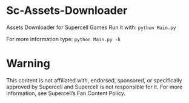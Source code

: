 # Sc-Assets-Downloader
  Assets Downloader for Supercell Games
  Run it with:
    `python Main.py`
    
   For more information type:
     `python Main.py -h`
    
# Warning

  This content is not affiliated with, endorsed, sponsored, or specifically approved by
  Supercell and Supercell is not responsible for it. For more information, see Supercell’s Fan Content Policy. 
